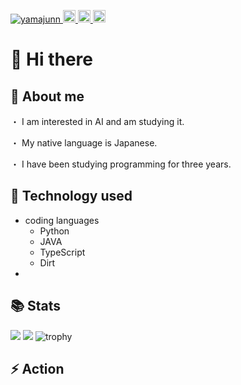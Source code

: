 <p align="left">
  <a href="https://github.com/yamajunn/yamajunn/">
    <img src="https://komarev.com/ghpvc/?username=yamajunn" alt="yamajunn" />
  </a>
  <a href="https://github.com/yamajunn">
    <img height="20" src="https://img.shields.io/github/followers/yamajunn?label=follow&logo=github&style=flat" />
  </a>
  <a href="http://qiita.com/amiton1115">
    <img height="20" src="https://qiita-badge.apiapi.app/s/amiton1115/posts.svg" />
  </a>
  <//qiita.com/amiton1115">
    <img height="20" src="https://qiita-badge.apiapi.app/s/amiton1115/contributions.svg" />
  </a>
</p>
  
# 👋 Hi there

## 📝 About me
・ I am interested in AI and am studying it.
  
・ My native language is Japanese.
  
・ I have been studying programming for three years.

## 🔧 Technology used
- coding languages
  - Python
  - JAVA
  - TypeScript
  - Dirt
- 
  
## 📚 Stats
![](http://github-profile-summary-cards.vercel.app/api/cards/most-commit-language?username=yamajunn&theme=gruvbox)
![](http://github-profile-summary-cards.vercel.app/api/cards/productive-time?username=yamajunn&theme=gruvbox&utcOffset=9)
![trophy](https://github-profile-trophy.vercel.app/?username=yamajunn&theme=discord&margin-w=15&no-bg=true&column=6&no-frame=true&rank=-?)

## ⚡️ Action
<!--START_SECTION:activity-->
